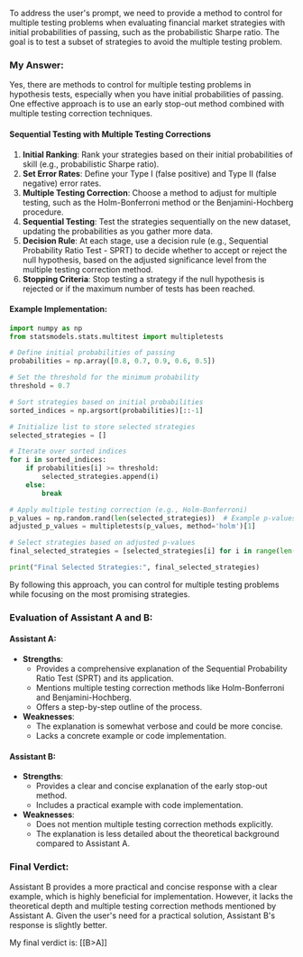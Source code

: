 
To address the user's prompt, we need to provide a method to control for multiple testing problems when evaluating financial market strategies with initial probabilities of passing, such as the probabilistic Sharpe ratio. The goal is to test a subset of strategies to avoid the multiple testing problem.

### My Answer:

Yes, there are methods to control for multiple testing problems in hypothesis tests, especially when you have initial probabilities of passing. One effective approach is to use an early stop-out method combined with multiple testing correction techniques.

#### Sequential Testing with Multiple Testing Corrections

1. **Initial Ranking**: Rank your strategies based on their initial probabilities of skill (e.g., probabilistic Sharpe ratio).
2. **Set Error Rates**: Define your Type I (false positive) and Type II (false negative) error rates.
3. **Multiple Testing Correction**: Choose a method to adjust for multiple testing, such as the Holm-Bonferroni method or the Benjamini-Hochberg procedure.
4. **Sequential Testing**: Test the strategies sequentially on the new dataset, updating the probabilities as you gather more data.
5. **Decision Rule**: At each stage, use a decision rule (e.g., Sequential Probability Ratio Test - SPRT) to decide whether to accept or reject the null hypothesis, based on the adjusted significance level from the multiple testing correction method.
6. **Stopping Criteria**: Stop testing a strategy if the null hypothesis is rejected or if the maximum number of tests has been reached.

#### Example Implementation:

```python
import numpy as np
from statsmodels.stats.multitest import multipletests

# Define initial probabilities of passing
probabilities = np.array([0.8, 0.7, 0.9, 0.6, 0.5])

# Set the threshold for the minimum probability
threshold = 0.7

# Sort strategies based on initial probabilities
sorted_indices = np.argsort(probabilities)[::-1]

# Initialize list to store selected strategies
selected_strategies = []

# Iterate over sorted indices
for i in sorted_indices:
    if probabilities[i] >= threshold:
        selected_strategies.append(i)
    else:
        break

# Apply multiple testing correction (e.g., Holm-Bonferroni)
p_values = np.random.rand(len(selected_strategies))  # Example p-values from tests
adjusted_p_values = multipletests(p_values, method='holm')[1]

# Select strategies based on adjusted p-values
final_selected_strategies = [selected_strategies[i] for i in range(len(adjusted_p_values)) if adjusted_p_values[i] < 0.05]

print("Final Selected Strategies:", final_selected_strategies)
```

By following this approach, you can control for multiple testing problems while focusing on the most promising strategies.

### Evaluation of Assistant A and B:

#### Assistant A:
- **Strengths**: 
  - Provides a comprehensive explanation of the Sequential Probability Ratio Test (SPRT) and its application.
  - Mentions multiple testing correction methods like Holm-Bonferroni and Benjamini-Hochberg.
  - Offers a step-by-step outline of the process.
- **Weaknesses**:
  - The explanation is somewhat verbose and could be more concise.
  - Lacks a concrete example or code implementation.

#### Assistant B:
- **Strengths**:
  - Provides a clear and concise explanation of the early stop-out method.
  - Includes a practical example with code implementation.
- **Weaknesses**:
  - Does not mention multiple testing correction methods explicitly.
  - The explanation is less detailed about the theoretical background compared to Assistant A.

### Final Verdict:
Assistant B provides a more practical and concise response with a clear example, which is highly beneficial for implementation. However, it lacks the theoretical depth and multiple testing correction methods mentioned by Assistant A. Given the user's need for a practical solution, Assistant B's response is slightly better.

My final verdict is: [[B>A]]